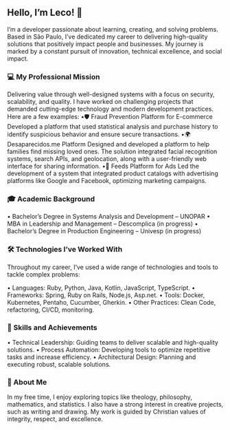 ## Hello, I’m Leco! 👋

I’m a developer passionate about learning, creating, and solving problems. Based in São Paulo, I’ve dedicated my career to delivering high-quality solutions that positively impact people and businesses. My journey is marked by a constant pursuit of innovation, technical excellence, and social impact.

### 💻 My Professional Mission

Delivering value through well-designed systems with a focus on security, scalability, and quality. I have worked on challenging projects that demanded cutting-edge technology and modern development practices. Here are a few examples:
•🛡️ Fraud Prevention Platform for E-commerce
Developed a platform that used statistical analysis and purchase history to identify suspicious behavior and ensure secure transactions.
•🌍 Desaparecidos.me Platform
Designed and developed a platform to help families find missing loved ones. The solution integrated facial recognition systems, search APIs, and geolocation, along with a user-friendly web interface for sharing information.
•📣 Feeds Platform for Ads
Led the development of a system that integrated product catalogs with advertising platforms like Google and Facebook, optimizing marketing campaigns.

### 🎓 Academic Background

• Bachelor’s Degree in Systems Analysis and Development – UNOPAR
• MBA in Leadership and Management – Descomplica (in progress)
• Bachelor’s Degree in Production Engineering – Univesp (in progress)

### 🛠️ Technologies I’ve Worked With

Throughout my career, I’ve used a wide range of technologies and tools to tackle complex problems:

• Languages: Ruby, Python, Java, Kotlin, JavaScript, TypeScript.
• Frameworks: Spring, Ruby on Rails, Node.js, Asp.net.
• Tools: Docker, Kubernetes, Pentaho, Cucumber, Gherkin.
• Other Practices: Clean Code, refactoring, CI/CD, monitoring.

### 🌟 Skills and Achievements

• Technical Leadership: Guiding teams to deliver scalable and high-quality solutions.
• Process Automation: Developing tools to optimize repetitive tasks and increase efficiency.
• Architectural Design: Planning and executing robust, scalable solutions.

### 🌱 About Me

In my free time, I enjoy exploring topics like theology, philosophy, mathematics, and statistics. I also have a strong interest in creative projects, such as writing and drawing. My work is guided by Christian values of integrity, respect, and excellence.
